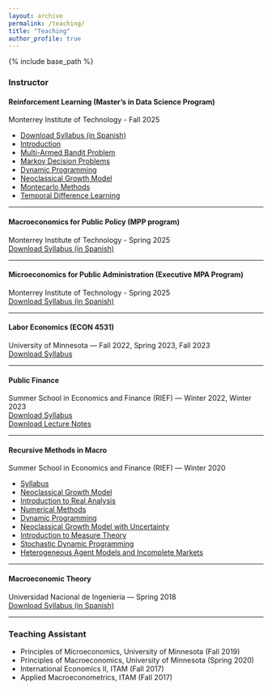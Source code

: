 ```yaml
---
layout: archive
permalink: /teaching/
title: "Teaching"
author_profile: true
---
```


{% include base_path %}

### Instructor

#### Reinforcement Learning (Master’s in Data Science Program)
<span class="coauthor">Monterrey Institute of Technology - Fall 2025</span>  
- <span class="download-link">[Download Syllabus (in Spanish)](/files/RL-Syllabus.pdf)</span>
- <span class="download-link">[Introduction](/files/Introduction-RL.pdf)</span>
- <span class="download-link">[Multi-Armed Bandit Problem](/files/BanditProblem-RL.pdf)</span>
- <span class="download-link">[Markov Decision Problems](/files/MDP-RL.pdf)</span>
- <span class="download-link">[Dynamic Programming](/files/DP-RL.pdf)</span>
- <span class="download-link">[Neoclassical Growth Model](/files/NeoclassicGrowthModel-RL.pdf)</span>
- <span class="download-link">[Montecarlo Methods](/files/Montecarlo-RL.pdf)</span>
- <span class="download-link">[Temporal Difference Learning](/files/TemporalDifference-RL.pdf)</span>

---

#### Macroeconomics for Public Policy (MPP program)
<span class="coauthor">Monterrey Institute of Technology - Spring 2025</span>  
<span class="download-link">[Download Syllabus (in Spanish)](/files/MacroMPP.pdf)</span>

---

#### Microeconomics for Public Administration (Executive MPA Program)
<span class="coauthor">Monterrey Institute of Technology - Spring 2025</span>  
<span class="download-link">[Download Syllabus (in Spanish)](/files/MicroMPA.pdf)</span>

---

#### Labor Economics (ECON 4531)
<span class="coauthor">University of Minnesota — Fall 2022, Spring 2023, Fall 2023</span>  
<span class="download-link">[Download Syllabus](/files/1-SyllabusECON4531-Fall2023.pdf)</span>

---

#### Public Finance
<span class="coauthor">Summer School in Economics and Finance (RIEF) — Winter 2022, Winter 2023</span>  
<span class="download-link">[Download Syllabus](/files/2-Syllabus-PublicFinance-2023.pdf)</span>  
<span class="download-link">[Download Lecture Notes](/files/3-Public_Finance_Lecture_Notes_2023.pdf)</span>

---

#### Recursive Methods in Macro
<span class="coauthor">Summer School in Economics and Finance (RIEF) — Winter 2020</span>

- <span class="download-link">[Syllabus](/files/4-SyllabusRecursiveMethods.pdf)</span>
- <span class="download-link">[Neoclassical Growth Model](/files/5-NeoclassicalGrowthModel.pdf)</span>
- <span class="download-link">[Introduction to Real Analysis](/files/6-IntroductiontoRealAnalysis.pdf)</span>
- <span class="download-link">[Numerical Methods](/files/7-Introduction_to_Numerical_Methods.pdf)</span>
- <span class="download-link">[Dynamic Programming](/files/8-RecursiveRepresentation.pdf)</span>
- <span class="download-link">[Neoclassical Growth Model with Uncertainty](/files/9-NeoclassicalGrowthwithUncertainty.pdf)</span>
- <span class="download-link">[Introduction to Measure Theory](/files/10-IntroductiontoMeasureTheory.pdf)</span>
- <span class="download-link">[Stochastic Dynamic Programming](/files/11-Markov_Processes_and_Recursive_Representation.pdf)</span>
- <span class="download-link">[Heterogeneous Agent Models and Incomplete Markets](/files/12-Incomplete_Markets.pdf)</span>

---

#### Macroeconomic Theory
<span class="coauthor">Universidad Nacional de Ingenieria — Spring 2018</span>  
<span class="download-link">[Download Syllabus (in Spanish)](/files/13-SyllabusMacro2.pdf)</span>

---

### Teaching Assistant

- <span class="coauthor">Principles of Microeconomics</span>, University of Minnesota (Fall 2019)
- <span class="coauthor">Principles of Macroeconomics</span>, University of Minnesota (Spring 2020)
- <span class="coauthor">International Economics II</span>, ITAM (Fall 2017)
- <span class="coauthor">Applied Macroeconometrics</span>, ITAM (Fall 2017)